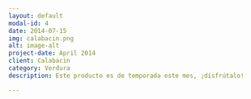 ```yaml
---
layout: default
modal-id: 4
date: 2014-07-15
img: calabacin.png
alt: image-alt
project-date: April 2014
client: Calabacin
category: Verdura
description: Este producto es de temporada este mes, ¡disfrútalo!

---
```

